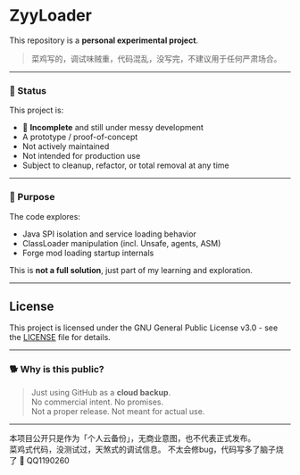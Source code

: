 # ZyyLoader

This repository is a **personal experimental project**.

> 菜鸡写的，调试味贼重，代码混乱，没写完，不建议用于任何严肃场合。

---

### 🤡 Status

This project is:
- 🧪 **Incomplete** and still under messy development
- A prototype / proof-of-concept
- Not actively maintained
- Not intended for production use
- Subject to cleanup, refactor, or total removal at any time

---

### 📌 Purpose

The code explores:
- Java SPI isolation and service loading behavior
- ClassLoader manipulation (incl. Unsafe, agents, ASM)
- Forge mod loading startup internals

This is **not a full solution**, just part of my learning and exploration.

---

## License

This project is licensed under the GNU General Public License v3.0 - see the [LICENSE](./LICENSE) file for details.

---

### 🐕 Why is this public?

> Just using GitHub as a **cloud backup**.  
> No commercial intent. No promises.  
> Not a proper release. Not meant for actual use.

---

本项目公开只是作为「个人云备份」，无商业意图，也不代表正式发布。  
菜鸡式代码，没测试过，天煞式的调试信息。
不太会修bug，代码写多了脑子烧了 🤡
QQ1190260